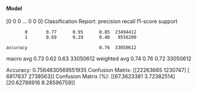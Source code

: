 #### Model
[0 0 0 ... 0 0 0]
Classification Report:
              precision    recall  f1-score   support

           0       0.77      0.95      0.85  23494412
           1       0.69      0.29      0.40   9556200

    accuracy                           0.76  33050612
   macro avg       0.73      0.62      0.63  33050612
weighted avg       0.74      0.76      0.72  33050612

Accuracy: 0.7564830569551935
Confusion Matrix:
[[22263665  1230747]
 [ 6817637  2738563]]
Confusion Matrix (%):
[[67.3623381   3.72382514]
 [20.62786916  8.28596759]]
